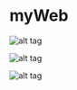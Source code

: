 # myWeb

![alt tag](https://cloud.githubusercontent.com/assets/9359558/13101823/77d062ea-d4fe-11e5-88ff-f95469538bae.png)

![alt tag](https://cloud.githubusercontent.com/assets/9359558/13101832/80cc1614-d4fe-11e5-9d88-5cfeae46eb16.png)

![alt tag](https://cloud.githubusercontent.com/assets/9359558/13101836/887621fc-d4fe-11e5-965f-2d6a607ce5ab.png)
